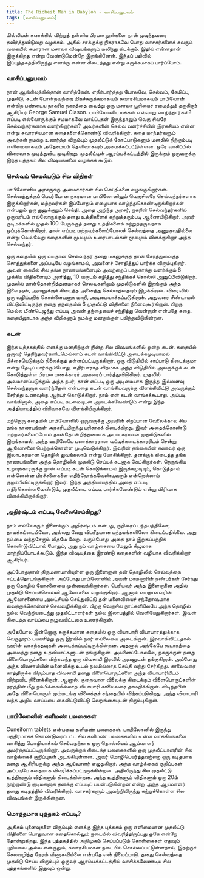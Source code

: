```yaml
---
title: The Richest Man in Babylon - வாசிப்பனுபவம்
tags: [வாசிப்பனுபவம்]
---
```

மில்லியன் கணக்கில் விற்றுத் தள்ளிய பிரபல நூல்களை நான் முடிந்தவரை தவிர்த்துவிடுவது வழக்கம். அதில் சரக்குக்கு நிகராகவே பொது வாசகர்களைக் கவரும் வகையில் சுமாரான மசாலா விஷயங்களும் மலிந்து கிடக்கும். இதில் என்னதான் இருக்கிறது என்று வேண்டுமென்றே இறங்கினேன். இந்தப் பதிவில் இப்புத்தகத்திலிருந்து எனக்கு என்ன கிடைத்தது என்று சுருக்கமாகப் பார்ப்போம்.

### வாசிப்பனுபவம்
நான் ஆங்கிலத்தில்தான் வாசித்தேன். எதிர்பார்த்தது போலவே, செல்வம், சேமிப்பு, முதலீடு, கடன் போன்றவற்றை மிகச்சுருக்கமாகவும் சுவாரசியமாகவும் பாபிலோன் என்கிற பண்டைய நாகரிக நகரத்தை வைத்து ஒரு மசாலா பூரியைச் சமைத்துத் தருகிறார் ஆசிரியர் George Samuel Clason. பாபிலோனிய மக்கள் எவ்வாறு வாழ்ந்தார்கள்? எப்படி எல்லோருக்கும் சமமாகவே வாய்ப்புகள் இருந்தாலும் வெகு சிலரே செல்வந்தர்களாக வளர்கிறார்கள்? அவர்களின் செல்வ வளர்ச்சியின் இரகசியம் என்ன என்று சுவாரசியமான கதைகளைக்கொண்டு விவரிக்கிறார். கதை மாந்தர்களும் அவர்கள் நமக்கு உணர்த்த விரும்பும் முதலீட்டுக் கோட்பாடுகளும் மனதில் நிற்கும்படி எளிமையாகவும் அதேசமயம் தெளிவாகவும் அமைக்கப்பட்டுள்ளன. ஒரே வாசிப்பில் விரைவாக முடித்துவிட முடிகிறது. முதலீட்டின் ஆரம்பக்கட்டத்தில் இருக்கும் ஒருவருக்கு இந்த புத்தகம் சில விஷயங்களை வழங்கக் கூடும்.

### செல்வம் செயல்படும் சில விதிகள்
பாபிலோனிய அரசருக்கு அமைச்சர்கள் சில செய்திகளை வழங்குகிறார்கள். செல்வத்துக்குப் பெயர்போன நகரமான பாபிலோனிலும் வெகுசிலரே செல்வந்தர்களாக இருக்கிறார்கள், மற்றவர்கள் இப்போதும் ஏழையாக வாழ்ந்துகொண்டிருக்கிறார்கள் என்பதும் ஒரு துனுக்குறும் செய்தி. அதை அறிந்த அரசர், நகரின் செல்வந்தர்களில் ஒருவரிடம் எல்லோருக்கும் தனது உத்திகளைக் கற்றுத்தரும்படி ஆணையிடுகிறார். அவர் குடிமக்களில் முதல் 100 பேருக்குத் தனது உத்திகளைக் கற்றுத்தருவதாக ஒப்புக்கொள்கிறார். தான் எப்படி மற்றவர்களைப்போலச் செல்வத்தை அணுகுவதில்லை என்று வெவ்வேறு கதைகளின் மூலமும் உரையாடல்கள் மூலமும் விளக்குகிறார் அந்த செல்வந்தர்.

ஒரு கதையில் ஒரு வயதான செல்வந்தர் தனது மகனுக்குத் தான் சேர்த்துவைத்த சொத்துக்களை அப்படியே வழங்காமல், அவனைச் சோதித்துப் பார்க்க விரும்புகிறார். அவன் கையில் சில தங்க நாணயங்களையும் அவற்றைப் பாதுகாத்து வளர்க்கும் 6 முக்கிய விதிகளையும் அளித்து, 10 வருடம் கழித்து சந்திக்கச் சொல்லி அனுப்பிவிடுகிறார். முதலில் தான்தோன்றித்தனமாகச் செலவுகளிலும் முதலீடுகளில் இறங்கும் அந்த இளைஞன், அவனுக்குக் கிடைத்த அனைத்து செல்வத்தையும் இழக்கிறான். விரைவில் ஒரு வழிப்பறிக் கொள்ளையனாக மாறி, அடிமையாக்கப்படுகிறான். அதுவரை சீண்டாமல் விட்டுவிட்டிருந்த தனது தந்தையில் 6 முதலீட்டு விதிகளை நினைவுகூர்கிறான். பிறகு மெல்ல மீண்டெழுந்து எப்படி அவன் தந்தையைச் சந்தித்து வென்றான் என்பதே கதை. கதையினூடாக அந்த விதிகளும் நமக்கு மனதுக்குள் பதிந்துவிடுகின்றன.

### கடன்
இந்த புத்தகத்தில் எனக்கு மனதிற்குள் நின்ற சில விஷயங்களில் ஒன்று கடன். கதையில் ஒருவர் தெரிந்தவர்களிடமெல்லாம் கடன் வாங்கிவிட்டு அடைக்கமுடியாமல் பிச்சையெடுக்கும் நிலைக்குத் தள்ளப்பட்டிருக்கிறார். ஒரு விடுதியில் சாப்பாடு கிடைக்குமா என்று தேடிப் பார்க்கும்போது, எதிர்பாராத விதமாக அந்த விடுதியில் அவருக்குக் கடன் கொடுத்துள்ள பிரபல பணக்காரர் அவரைப் பார்த்துவிடுகிறார். முதலில் அவமானப்படுத்தும் அந்த நபர், தான் எப்படி ஒரு அடிமையாக இருந்து இவ்வளவு செல்வந்தனாக வளர்ந்தேன் என்பதை கடன் வாங்கியவருக்கு விளக்கிவிட்டு அவருக்கும் சேர்த்து உணவுக்கு ஆர்டர் கொடுக்கிறார். நாம் ஏன் கடன் வாங்கக்கூடாது. அப்படி வாங்கினால், அதை எப்படி கடமையுடன் அடைக்கவேண்டும் என்று இந்த அத்தியாயத்தில் விரிவாகவே விளக்கியிருக்கிறார்.

மற்றொரு கதையில் பாபிலோனில் ஒருவருக்கு அவரின் சிறப்பான வேலைக்கால சில தங்க நாணயங்கள் அரசரிடமிருந்து பரிசாகக் கிடைக்கிறது. இவர் அதைக்கொண்டு மற்றவர்களைப்போல் தான்தோன்றித்தனமாக அபாயகரமான முதலீடுகளில் இறங்காமல், அந்த ஊரிலேயே பணக்காரரான வட்டிக்கடைக்காரரிடம் சென்று ஆலோசனை பெற்றுக்கொள்ள முடிவெடுக்கிறார். இவரின் தங்கையின் கணவர் ஒரு இலாபகரமான தொழில் துவங்கலாம் என்று யோசிக்கிறார். தனக்குக் கிடைத்த தங்க நாணயங்களை அந்த தொழிலில் முதலீடு செய்யக் கடனாக கேட்கிறார்கள். நெருங்கிய உறவுக்காரருக்கு நான் எப்படி கடன் கொடுக்காமல் இருக்கமுடியும், கொடுத்தால் என்னென்ன பிரச்சனைகளை எதிர்நோக்கவேண்டிவரும் என்றெல்லாம் குழம்பிவிட்டிருக்கிறார் இவர். இந்த அத்தியாயத்தில் அதை எப்படி எதிர்கொள்ளவேண்டும், முதலீட்டை எப்படி பார்க்கவேண்டும் என்று விரிவாக விளக்கியிருக்கிறார்.

### அதிர்ஷ்டம் எப்படி வேலைசெய்கிறது?
நாம் எல்லோரும் நினைக்கும் அதிர்ஷ்டம் என்பது, குதிரைப் பந்தயத்திலோ, தாயக்கட்டையிலோ, அல்லது வேறு விபரீதமான பந்தயங்களிலோ கிடைப்பதில்லை. அது நம்மை வந்துசேரும் விதமே வேறு. வரும்போது அதை நாம் இறுகப்பற்றிக் கொண்டுவிட்டால் போதும், அது நம் வாழ்கையை மேலும் கீழுமாக மாற்றிப்போடக்கூடும். இந்த விஷயத்தை இரண்டு கதைகளின் வழியாக விவரிக்கிறார் ஆசிரியர்.

அப்போதுதான் திருமணமாகியுள்ள ஒரு இளைஞன் தன் தொழிலில் செல்வத்தை ஈட்டத்தொடங்குகிறான். அப்போது பாபிலோனில் அவன் மாமனாரின் நண்பர்கள் சேர்ந்து ஒரு தொழில் யோசனையை முன்வைக்கிறார்கள். பெரியவர் அந்த இளைஞனை அதில் முதலீடு செய்யச்சொல்லி ஆலோசனை வழங்குகிறார். ஆனால் வயதானவரின் ஆலோசனையை அலட்சியம் செய்துவிட்டு தன் மனைவியைச் சந்தோஷமாக வைத்துக்கொள்ளச் செலவழிக்கிறான். பிறகு வெகுசில நாட்களிலேயே அந்த தொழில் நல்ல வெற்றியடைந்து முதலீட்டாளர்கள் நல்ல இலாபத்தில் வெளியேறுகிறார்கள். இவன் கிடைத்த வாய்ப்பை நழுவவிட்டதை உணர்கிறான்.

அதேபோல இன்னொரு சுருக்கமான கதையில் ஒரு வியாபாரி வியாபாரத்துக்காக வெகுதூரம் பயணித்து ஒரு இரவில் நகர் எல்லையை அடைகிறான். இரவாகிவிட்டதால் நகரின் வாசற்கதவுகள் அடைக்கப்பட்டிருக்கின்றன. அதனால் அங்கேயே கூடாரத்தை அமைத்து தனது உதவியாட்களுடன் தங்குகிறான். அவனைப்போலவே, நகருக்குள் தனது விளைபொருட்களை விற்கவந்த ஒரு விவசாயி இரவில் அவனுடன் தங்குகிறான். அப்போது அந்த விவசாயியின் மனைவிக்கு உடல் நலமில்லாத செய்தி வந்து சேர்கிறது. காலைவரை காத்திருக்க விரும்பாத விவசாயி தனது விளைபொருட்களை அந்த வியாபாரியிடம் விற்றுவிட நினைக்கிறான். ஆனால், குறைவான விலைக்கு கிடைக்கும் விளைபொருட்களின் தரத்தின் மீது நம்பிக்கையில்லாத வியாபாரி காலைவரை தாமதிக்கிறான். விடிந்தபின் அதே விளைபொருள் மும்மடங்கு விலைக்குச் சந்தையில் விற்கப்படுகிறது. அந்த வியாபாரி வந்த அறிய வாய்ப்பை கைவிட்டுவிட்டு வெறுங்கையுடன் திரும்புகிறான்.

### பாபிலோனின் களிமண் பலகைகள்
Cuneiform tablets என்பவை களிமண் பலகைகள். பாபிலோனில் இருந்து பத்திரமாகக் கொண்டுவரப்பட்ட சில களிமண் பலகைகளில் உள்ள வாக்கியங்களை வாசித்து மொழியாக்கம் செய்வதற்காக ஒரு தொல்லியல் ஆய்வாளர் அமர்த்தப்பட்டிருக்கிறார். அவருக்குக் கிடைத்த பலகைகளில் ஒரு முதலீட்டாளரின் சில வாழ்க்கைக் குறிப்புகள் அடங்கியுள்ளன. அவர் மொழிபெயர்த்தவற்றை ஒரு கடிதமாக தனது ஆசிரியருக்கு அந்த ஆய்வாளர் எழுதுகிறார். அந்த வாழ்க்கைக் குறிப்புகள் அப்படியே கதையாக விவரிக்கப்பட்டிருக்கின்றன. அதிலிருந்து சில முதலீட்டு உத்திகளும் விதிகளும் கிடைக்கின்றன. அந்த உத்திகளும் விதிகளும் ஒரு 20ம் நூற்றாண்டு குடிமகனாக தனக்கு எப்படிப் பயன்படுகின்றன என்று அந்த ஆய்வாளர் தனது கடிதத்தில் விவரிக்கிறார். வாசகர்களும் அவற்றிலிருந்து கற்றுக்கொள்ள சில விஷயங்கள் இருக்கின்றன.


### மொத்தமாக புத்தகம் எப்படி?
அதிகம் புனைவுகளை விரும்பும் எனக்கு இந்த புத்தகம் ஒரு எளிமையான முதலீட்டு விதிகளை பொதுவான கதைசொல்லும் நடையில் விவரித்திருப்பது ஓகே என்றே தோன்றுகிறது. இந்த புத்தகத்தில் அறிமுகம் செய்யப்படும் கொள்கைகள் எதுவும் புதியவை அல்ல என்றாலும், சுவாரசியமான நடையில் சொல்லப்பட்டுள்ளதால், இதற்குச் செலவழித்த நேரம் வீணாகவில்லை என்பதே என் நிலைப்பாடு. தனது செல்வத்தை முதலீடு செய்ய விரும்பும் ஒருவர் ஆரம்பக்கட்டத்தில் வாசிக்கவேண்டிய சில புத்தகங்களில் இதுவும் ஒன்று.
